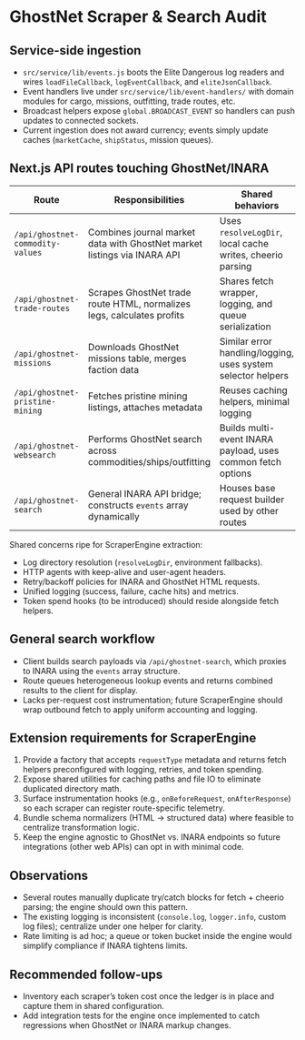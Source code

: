 # GhostNet Scraper & Search Audit

## Service-side ingestion
- `src/service/lib/events.js` boots the Elite Dangerous log readers and wires `loadFileCallback`, `logEventCallback`, and `eliteJsonCallback`.
- Event handlers live under `src/service/lib/event-handlers/` with domain modules for cargo, missions, outfitting, trade routes, etc.
- Broadcast helpers expose `global.BROADCAST_EVENT` so handlers can push updates to connected sockets.
- Current ingestion does not award currency; events simply update caches (`marketCache`, `shipStatus`, mission queues).

## Next.js API routes touching GhostNet/INARA
| Route | Responsibilities | Shared behaviors |
| --- | --- | --- |
| `/api/ghostnet-commodity-values` | Combines journal market data with GhostNet market listings via INARA API | Uses `resolveLogDir`, local cache writes, cheerio parsing |
| `/api/ghostnet-trade-routes` | Scrapes GhostNet trade route HTML, normalizes legs, calculates profits | Shares fetch wrapper, logging, and queue serialization |
| `/api/ghostnet-missions` | Downloads GhostNet missions table, merges faction data | Similar error handling/logging, uses system selector helpers |
| `/api/ghostnet-pristine-mining` | Fetches pristine mining listings, attaches metadata | Reuses caching helpers, minimal logging |
| `/api/ghostnet-websearch` | Performs GhostNet search across commodities/ships/outfitting | Builds multi-event INARA payload, uses common fetch options |
| `/api/ghostnet-search` | General INARA API bridge; constructs `events` array dynamically | Houses base request builder used by other routes |

Shared concerns ripe for ScraperEngine extraction:
- Log directory resolution (`resolveLogDir`, environment fallbacks).
- HTTP agents with keep-alive and user-agent headers.
- Retry/backoff policies for INARA and GhostNet HTML requests.
- Unified logging (success, failure, cache hits) and metrics.
- Token spend hooks (to be introduced) should reside alongside fetch helpers.

## General search workflow
- Client builds search payloads via `/api/ghostnet-search`, which proxies to INARA using the `events` array structure.
- Route queues heterogeneous lookup events and returns combined results to the client for display.
- Lacks per-request cost instrumentation; future ScraperEngine should wrap outbound fetch to apply uniform accounting and logging.

## Extension requirements for ScraperEngine
1. Provide a factory that accepts `requestType` metadata and returns fetch helpers preconfigured with logging, retries, and token spending.
2. Expose shared utilities for caching paths and file IO to eliminate duplicated directory math.
3. Surface instrumentation hooks (e.g., `onBeforeRequest`, `onAfterResponse`) so each scraper can register route-specific telemetry.
4. Bundle schema normalizers (HTML -> structured data) where feasible to centralize transformation logic.
5. Keep the engine agnostic to GhostNet vs. INARA endpoints so future integrations (other web APIs) can opt in with minimal code.

## Observations
- Several routes manually duplicate try/catch blocks for fetch + cheerio parsing; the engine should own this pattern.
- The existing logging is inconsistent (`console.log`, `logger.info`, custom log files); centralize under one helper for clarity.
- Rate limiting is ad hoc; a queue or token bucket inside the engine would simplify compliance if INARA tightens limits.

## Recommended follow-ups
- Inventory each scraper’s token cost once the ledger is in place and capture them in shared configuration.
- Add integration tests for the engine once implemented to catch regressions when GhostNet or INARA markup changes.
